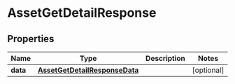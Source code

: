 

# AssetGetDetailResponse


## Properties

| Name | Type | Description | Notes |
|------------ | ------------- | ------------- | -------------|
|**data** | [**AssetGetDetailResponseData**](AssetGetDetailResponseData.md) |  |  [optional] |



